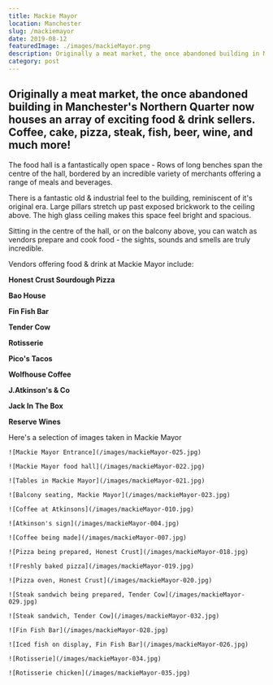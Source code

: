 ```yaml
---
title: Mackie Mayor
location: Manchester
slug: /mackiemayor
date: 2019-08-12
featuredImage: ./images/mackieMayor.png
description: Originally a meat market, the once abandoned building in Manchester's Northern Quarter now houses an array of exciting food & drink sellers. Coffee, cake, pizza, steak, fish, beer, wine, and much more!
category: post
---
```

## Originally a meat market, the once abandoned building in Manchester's Northern Quarter now houses an array of exciting food & drink sellers. Coffee, cake, pizza, steak, fish, beer, wine, and much more!

The food hall is a fantastically open space - Rows of long benches span the centre of the hall, bordered by an incredible variety of merchants offering a range of meals and beverages.

There is a fantastic old & industrial feel to the building, reminiscent of it's original era. Large pillars stretch up past exposed brickwork to the  ceiling above.  The high glass ceiling makes this space feel bright and spacious.

Sitting in the centre of the hall, or on the balcony above, you can watch as vendors prepare and cook food - the sights, sounds and smells are truly incredible.

Vendors offering food & drink at Mackie Mayor include:

**Honest Crust Sourdough Pizza**

**Bao House**

**Fin Fish Bar**

**Tender Cow**

**Rotisserie**

**Pico's Tacos**

**Wolfhouse Coffee**

**J.Atkinson's & Co**

**Jack In The Box**

**Reserve Wines**

Here's a selection of images taken in Mackie Mayor


```grid|2
![Mackie Mayor Entrance](/images/mackieMayor-025.jpg)

![Mackie Mayor food hall](/images/mackieMayor-022.jpg)
```

```grid|2
![Tables in Mackie Mayor](/images/mackieMayor-021.jpg)

![Balcony seating, Mackie Mayor](/images/mackieMayor-023.jpg)
```

```grid|1
![Coffee at Atkinsons](/images/mackieMayor-010.jpg)
```

```grid|2
![Atkinson's sign](/images/mackieMayor-004.jpg)

![Coffee being made](/images/mackieMayor-007.jpg)
```



```grid|2
![Pizza being prepared, Honest Crust](/images/mackieMayor-018.jpg)

![Freshly baked pizza](/images/mackieMayor-019.jpg)
```
```grid|1
![Pizza oven, Honest Crust](/images/mackieMayor-020.jpg)
```

```grid|2
![Steak sandwich being prepared, Tender Cow](/images/mackieMayor-029.jpg)

![Steak sandwich, Tender Cow](/images/mackieMayor-032.jpg)
```

```grid|2
![Fin Fish Bar](/images/mackieMayor-028.jpg)

![Iced fish on display, Fin Fish Bar](/images/mackieMayor-026.jpg)
```

```grid|2
![Rotisserie](/images/mackieMayor-034.jpg)

![Rotisserie chicken](/images/mackieMayor-035.jpg)
```
